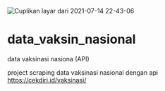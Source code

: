 ![Cuplikan layar dari 2021-07-14 22-43-06](https://user-images.githubusercontent.com/42902627/125651325-e0588be3-93d0-47e5-84a4-3f42cc2d2857.png)
# data_vaksin_nasional
data vaksinasi nasiona (API)


project scraping data vaksinasi nasional dengan api https://cekdiri.id/vaksinasi/
